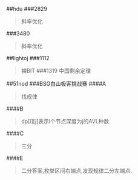 
##hdu
###2829
>斜率优化

###3480
>斜率优化

##lightoj
###1112
>裸BIT
###1319
>中国剩余定理

##51nod
###BSG白山极客挑战赛
####A
>找规律

####B
>dp[i][j]表示i个节点深度为j的AVL种数

####C
>三分

####E
>二分答案,枚举区间右端点,发现规律二分左端点.
